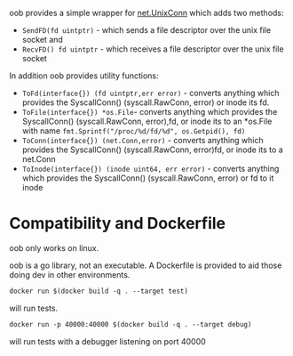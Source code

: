 oob provides a simple wrapper for [net.UnixConn](https://golang.org/pkg/net/#UnixConn) which
adds two methods:

* ```SendFD(fd uintptr)``` - which sends a file descriptor over the unix file socket and
* ```RecvFD() fd uintptr``` - which receives a file descriptor over the unix file socket

In addition oob provides utility functions:

* ```ToFd(interface{}) (fd uintptr,err error)``` - converts anything which provides the SyscallConn() (syscall.RawConn, error) or inode its fd.
* ```ToFile(interface{}) *os.File```- converts anything which provides the SyscallConn() (syscall.RawConn, error),fd, or inode its to an *os.File with name ```fmt.Sprintf("/proc/%d/fd/%d", os.Getpid(), fd)```
* ```ToConn(interface{}) (net.Conn,error)``` - converts anything which provides the SyscallConn() (syscall.RawConn, error)fd, or inode its to a net.Conn
* ```ToInode(interface{}) (inode uint64, err error)``` - converts anything which provides the SyscallConn() (syscall.RawConn, error) or fd to it inode

# Compatibility and Dockerfile
oob only works on linux.

oob is a go library, not an executable.  A Dockerfile is provided to aid those doing dev in
other environments.

```dockerfile
docker run $(docker build -q . --target test)
```

will run tests.

```dockerfile
docker run -p 40000:40000 $(docker build -q . --target debug)
```

will run tests with a debugger listening on port 40000
